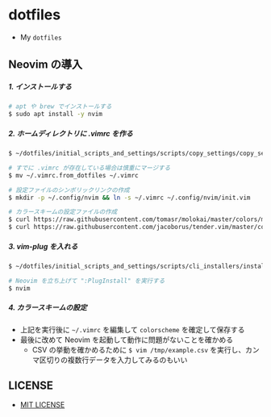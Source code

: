# dotfiles

- My `dotfiles`

## Neovim の導入

##### 1. インストールする

```bash
# apt や brew でインストールする
$ sudo apt install -y nvim
```

##### 2. ホームディレクトリに .vimrc を作る

```bash
$ ~/dotfiles/initial_scripts_and_settings/scripts/copy_settings/copy_setting_files.sh

# すでに .vimrc が存在している場合は慎重にマージする
$ mv ~/.vimrc.from_dotfiles ~/.vimrc

# 設定ファイルのシンボリックリンクの作成
$ mkdir -p ~/.config/nvim && ln -s ~/.vimrc ~/.config/nvim/init.vim

# カラースキームの設定ファイルの作成
$ curl https://raw.githubusercontent.com/tomasr/molokai/master/colors/molokai.vim > ~/.config/nvim/colors/molokai.vim
$ curl https://raw.githubusercontent.com/jacoborus/tender.vim/master/colors/tender.vim > ~/.config/nvim/colors/tender.vim
```

##### 3. vim-plug を入れる

```bash
$ ~/dotfiles/initial_scripts_and_settings/scripts/cli_installers/install_vim-plug.sh

# Neovim を立ち上げて ":PlugInstall" を実行する
$ nvim
```

##### 4. カラースキームの設定

- 上記を実行後に `~/.vimrc` を編集して `colorscheme` を確定して保存する
- 最後に改めて Neovim を起動して動作に問題がないことを確かめる
    - CSV の挙動を確かめるために `$ vim /tmp/example.csv` を実行し、カンマ区切りの複数行データを入力してみるのもいい

## LICENSE

- [MIT LICENSE](/LICENSE)
